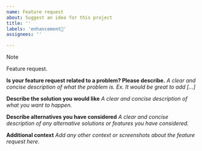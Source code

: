 ```yaml
---
name: Feature request
about: Suggest an idea for this project
title: ''
labels: 'enhancement🚧'
assignees: ''

---
```


> [!NOTE]
> Feature request.

**Is your feature request related to a problem? Please describe.**
*A clear and concise description of what the problem is. Ex. It would be great to add [...]*

**Describe the solution you would like**
*A clear and concise description of what you want to happen.*

**Describe alternatives you have considered**
*A clear and concise description of any alternative solutions or features you have considered.*

**Additional context**
*Add any other context or screenshots about the feature request here.*
